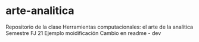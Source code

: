 # arte-analitica
Repositorio de la clase Herramientas computacionales: el arte de la analítica  Semestre FJ 21
Ejemplo moidificación
Cambio en readme - dev




